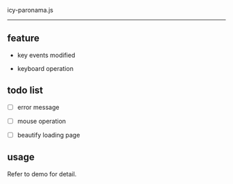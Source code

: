 icy-paronama.js

----

## feature

* key events modified

* keyboard operation


## todo list

- [ ] error message

- [ ] mouse operation

- [ ] beautify loading page


## usage

Refer to demo for detail.